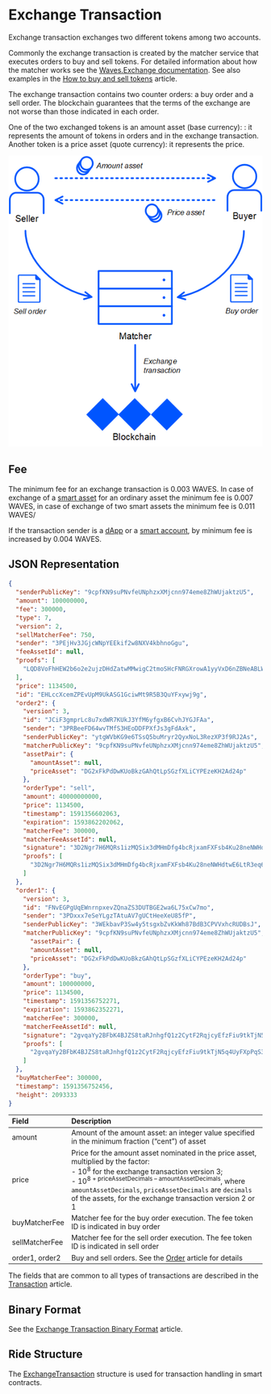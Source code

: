 # Exchange Transaction

Exchange transaction exchanges two different tokens among two accounts.

Commonly the exchange transaction is created by the matcher service that executes orders to buy and sell tokens. For detailed information about how the matcher works see the [Waves.Exchange documentation](https://docs.waves.exchange/en/waves-matcher/). See also examples in the [How to buy and sell tokens](/en/building-apps/how-to/basic/trading) article.

The exchange transaction contains two counter orders: a buy order and a sell order. The blockchain guarantees that the terms of the exchange are not worse than those indicated in each order.

One of the two exchanged tokens is an amount asset (base currency): : it represents the amount of tokens in orders and in the exchange transaction. Another token is a price asset (quote currency): it represents the price.

![](./_assets/exchange-tx.png)

## Fee

The minimum fee for an exchange transaction is 0.003 WAVES. In case of exchange of a [smart asset](/en/blockchain/token/smart-asset) for an ordinary asset the minimum fee is 0.007 WAVES, in case of exchange of two smart assets the minimum fee is 0.011 WAVES/

If the transaction sender is a [dApp](/en/blockchain/account/dapp) or a [smart account](/en/blockchain/account/smart-account), by minimum fee is increased by 0.004 WAVES.

## JSON Representation

```json
{
  "senderPublicKey": "9cpfKN9suPNvfeUNphzxXMjcnn974eme8ZhWUjaktzU5",
  "amount": 100000000,
  "fee": 300000,
  "type": 7,
  "version": 2,
  "sellMatcherFee": 750,
  "sender": "3PEjHv3JGjcWNpYEEkif2w8NXV4kbhnoGgu",
  "feeAssetId": null,
  "proofs": [
    "LQD8VoFhHEW2b6o2e2ujzDHdZatwMMwigC2tmoSHcFNRGXrowA1yyVxD6nZBNeABLWjs59dnuLhgNP7UMfFKDuR"
  ],
  "price": 1134500,
  "id": "EHLccXcemZPEvUpM9UkASG1GciwMt9R5B3QuYFxywj9g",
  "order2": {
    "version": 3,
    "id": "JCiF3gmprLc8u7xdWR7KUkJ3YfM6yfgxB6CvhJYGJFAa",
    "sender": "3PRBeeFD64wvTMfS3HEoDDFPXfJs3gFdAxk",
    "senderPublicKey": "ytgWVbKG9e6TSsQ5buMryr2QyxNoL3RezXP3f9RJ2As",
    "matcherPublicKey": "9cpfKN9suPNvfeUNphzxXMjcnn974eme8ZhWUjaktzU5",
    "assetPair": {
      "amountAsset": null,
      "priceAsset": "DG2xFkPdDwKUoBkzGAhQtLpSGzfXLiCYPEzeKH2Ad24p"
    },
    "orderType": "sell",
    "amount": 40000000000,
    "price": 1134500,
    "timestamp": 1591356602063,
    "expiration": 1593862202062,
    "matcherFee": 300000,
    "matcherFeeAssetId": null,
    "signature": "3D2Ngr7H6MQRs1izMQSix3dMHmDfg4bcRjxamFXFsb4Ku28neNWHdtwE6LtR3eq69Jqr1CvEsAKCWkQEeEEomcoK",
    "proofs": [
      "3D2Ngr7H6MQRs1izMQSix3dMHmDfg4bcRjxamFXFsb4Ku28neNWHdtwE6LtR3eq69Jqr1CvEsAKCWkQEeEEomcoK"
    ]
  },
  "order1": {
    "version": 3,
    "id": "FNvEGPgUqEWnrnpxevZQnaZS3DUTBGE2wa6L75xCw7mo",
    "sender": "3PDxxx7eSeYLgzTAtuAV7gUCtHeeXeU85fP",
    "senderPublicKey": "3WEkbavP3Sw4y5tsgxbZvKkWh87BdB3CPVVxhcRUDBsJ",
    "matcherPublicKey": "9cpfKN9suPNvfeUNphzxXMjcnn974eme8ZhWUjaktzU5",
      "assetPair": {
      "amountAsset": null,
      "priceAsset": "DG2xFkPdDwKUoBkzGAhQtLpSGzfXLiCYPEzeKH2Ad24p"
    },
    "orderType": "buy",
    "amount": 100000000,
    "price": 1134500,
    "timestamp": 1591356752271,
    "expiration": 1593862352271,
    "matcherFee": 300000,
    "matcherFeeAssetId": null,
    "signature": "2gvqaYy2BFbK4BJZS8taRJnhgfQ1z2CytF2RqjcyEfzFiu9tkTjN5q4UyFXpPqS3E6eD2WQBUaYCTYDKv98iW1sy",
    "proofs": [
      "2gvqaYy2BFbK4BJZS8taRJnhgfQ1z2CytF2RqjcyEfzFiu9tkTjN5q4UyFXpPqS3E6eD2WQBUaYCTYDKv98iW1sy"
    ]
  },
  "buyMatcherFee": 300000,
  "timestamp": 1591356752456,
  "height": 2093333
}
```

| Field | Description |
| :--- | :--- |
| amount | Amount of the amount asset: an integer value specified in the minimum fraction (“cent”) of asset |
| price | Price for the amount asset nominated in the price asset, multiplied by the factor:<br>- 10<sup>8</sup> for the exchange transaction version 3;<br>- 10<sup>8 + priceAssetDecimals – amountAssetDecimals</sup>, where `amountAssetDecimals`, `priceAssetDecimals` are `decimals` of the assets, for the exchange transaction version 2 or 1 |
| buyMatcherFee | Matcher fee for the buy order execution. The fee token ID is indicated in buy order |
| sellMatcherFee | Matcher fee for the sell order execution. The fee token ID is indicated in sell order |
| order1, order2 | Buy and sell orders. See the [Order](/en/blockchain/order) article for details |

The fields that are common to all types of transactions are described in the [Transaction](/en/blockchain/transaction/#json-representation) article.

## Binary Format

See the [Exchange Transaction Binary Format](/en/blockchain/binary-format/transaction-binary-format/exchange-transaction-binary-format) article.

## Ride Structure

The [ExchangeTransaction](/en/ride/structures/transaction-structures/exchange-transaction) structure is used for transaction handling in smart contracts.
